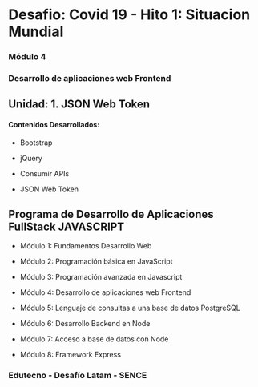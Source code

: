 # Desafio: Covid 19 - Hito 1: Situacion Mundial

### Módulo 4
### Desarrollo de aplicaciones web Frontend

## Unidad: 1. JSON Web Token

#### Contenidos Desarrollados:

- Bootstrap

- jQuery

- Consumir APIs

- JSON Web Token

## Programa de Desarrollo de Aplicaciones FullStack JAVASCRIPT

- Módulo 1: Fundamentos Desarrollo Web

- Módulo 2: Programación básica en JavaScript

- Módulo 3: Programación avanzada en Javascript

- Módulo 4: Desarrollo de aplicaciones web Frontend

- Módulo 5: Lenguaje de consultas a una base de datos PostgreSQL

- Módulo 6: Desarrollo Backend en Node

- Módulo 7: Acceso a base de datos con Node

- Módulo 8: Framework Express


### Edutecno - Desafío Latam - SENCE
